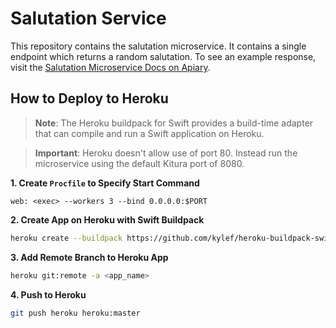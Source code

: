 # Salutation Service

This repository contains the salutation microservice. It contains a single endpoint which returns a random salutation. To see an example response, visit the [Salutation Microservice Docs on Apiary](http://docs.salutationmicroservice.apiary.io/#).

## How to Deploy to Heroku

> **Note**: The Heroku buildpack for Swift provides a build-time adapter that can compile and run a Swift application on Heroku.

> **Important**: Heroku doesn't allow use of port 80. Instead run the microservice using the default Kitura port of 8080.

**1. Create `Procfile` to Specify Start Command**

```
web: <exec> --workers 3 --bind 0.0.0.0:$PORT
```

**2. Create App on Heroku with Swift Buildpack**

```bash
heroku create --buildpack https://github.com/kylef/heroku-buildpack-swift.git
```

**3. Add Remote Branch to Heroku App**

```bash
heroku git:remote -a <app_name>
```

**4. Push to Heroku**

```bash
git push heroku heroku:master
```
